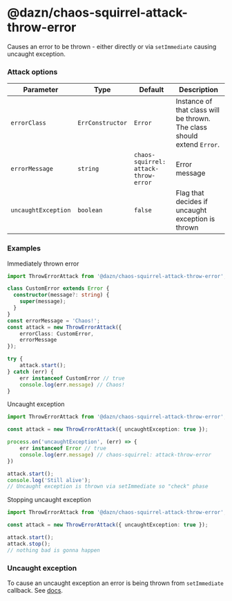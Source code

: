 # @dazn/chaos-squirrel-attack-throw-error

Causes an error to be thrown - either directly or via `setImmediate` causing uncaught exception.

### Attack options

| Parameter | Type | Default | Description |
| --- | --- | --- | --- |
| `errorClass` | `ErrConstructor` | `Error` | Instance of that class will be thrown. The class should extend `Error`. |
| `errorMessage` | `string` | `chaos-squirrel: attack-throw-error` | Error message |
| `uncaughtException` | `boolean` | `false` | Flag that decides if uncaught exception is thrown |

### Examples

Immediately thrown error
```ts
import ThrowErrorAttack from '@dazn/chaos-squirrel-attack-throw-error';;

class CustomError extends Error {
  constructor(message?: string) {
    super(message);
  }
}
const errorMessage = 'Chaos!';
const attack = new ThrowErrorAttack({
    errorClass: CustomError,
    errorMessage
});

try {
    attack.start();
} catch (err) {
    err instanceof CustomError // true
    console.log(err.message) // Chaos!
}
```

Uncaught exception
```ts
import ThrowErrorAttack from '@dazn/chaos-squirrel-attack-throw-error';

const attack = new ThrowErrorAttack({ uncaughtException: true });

process.on('uncaughtException', (err) => {
    err instanceof Error // true
    console.log(err.message) // chaos-squirrel: attack-throw-error
})

attack.start();
console.log('Still alive');
// Uncaught exception is thrown via setImmediate so "check" phase
```

Stopping uncaught exception
```ts
import ThrowErrorAttack from '@dazn/chaos-squirrel-attack-throw-error';

const attack = new ThrowErrorAttack({ uncaughtException: true });

attack.start();
attack.stop();
// nothing bad is gonna happen
```

### Uncaught exception
To cause an uncaught exception an error is being thrown from `setImmediate` callback. See [docs](https://nodejs.org/dist/latest-v14.x/docs/api/errors.html#errors_error_first_callbacks).

